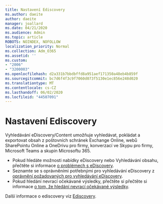 ```yaml
---
title: Nastavení Ediscovery
ms.author: daeite
author: daeite
manager: joallard
ms.date: 04/21/2020
ms.audience: Admin
ms.topic: article
ROBOTS: NOINDEX, NOFOLLOW
localization_priority: Normal
ms.collection: Adm_O365
ms.assetid: ''
ms.custom:
- "2006"
- "3200003"
ms.openlocfilehash: d2a331b7bbdbffd8a951aef171350a48eb4b859f
ms.sourcegitcommit: bc7d6f4f3c9f7060d073f5130e1ec856e248d020
ms.translationtype: MT
ms.contentlocale: cs-CZ
ms.lasthandoff: 06/02/2020
ms.locfileid: "44507091"
---
```

# <a name="ediscovery-settings"></a>Nastavení Ediscovery

Vyhledávání eDiscovery/Content umožňuje vyhledávat, pokládat a exportovat obsah z poštovních schránek Exchange Online, webů SharePointu Online a OneDrivu pro firmy, konverzací ve Skypu pro firmy, Microsoft Teams a skupin Microsoftu 365.

- Pokud hledáte možnosti nabídky eDiscovery nebo Vyhledávání obsahu, přečtěte si informace [o problémech s eDiscovery](https://docs.microsoft.com/alchemyinsights/ediscovery-issues).
- Seznamte se s oprávněními potřebnými pro vyhledávání eDiscovery z [oprávnění požadovaných pro vyhledávání eDiscovery](https://docs.microsoft.com/alchemyinsights/permissions-required-for-ediscovery-searches).
- Pokud hledání nevrací očekávané výsledky, přečtěte si přečtěte si informace [o tom, že hledání nevrací očekávané výsledky](https://docs.microsoft.com/alchemyinsights/search-not-returning-expected-results).

Další informace o ediscovery viz [Ediscovery](https://docs.microsoft.com/microsoft-365/compliance/ediscovery).
